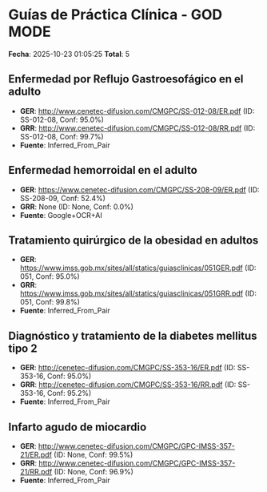 # Guías de Práctica Clínica - GOD MODE

**Fecha**: 2025-10-23 01:05:25
**Total**: 5

## Enfermedad por Reflujo Gastroesofágico en el adulto

- **GER**: http://www.cenetec-difusion.com/CMGPC/SS-012-08/ER.pdf (ID: SS-012-08, Conf: 95.0%)
- **GRR**: http://www.cenetec-difusion.com/CMGPC/SS-012-08/RR.pdf (ID: SS-012-08, Conf: 99.7%)
- **Fuente**: Inferred_From_Pair

## Enfermedad hemorroidal en el adulto

- **GER**: https://www.cenetec-difusion.com/CMGPC/SS-208-09/ER.pdf (ID: SS-208-09, Conf: 52.4%)
- **GRR**: None (ID: None, Conf: 0.0%)
- **Fuente**: Google+OCR+AI

## Tratamiento quirúrgico de la obesidad en adultos

- **GER**: https://www.imss.gob.mx/sites/all/statics/guiasclinicas/051GER.pdf (ID: 051, Conf: 95.0%)
- **GRR**: https://www.imss.gob.mx/sites/all/statics/guiasclinicas/051GRR.pdf (ID: 051, Conf: 99.8%)
- **Fuente**: Inferred_From_Pair

## Diagnóstico y tratamiento de la diabetes mellitus tipo 2

- **GER**: http://cenetec-difusion.com/CMGPC/SS-353-16/ER.pdf (ID: SS-353-16, Conf: 95.0%)
- **GRR**: http://cenetec-difusion.com/CMGPC/SS-353-16/RR.pdf (ID: SS-353-16, Conf: 95.2%)
- **Fuente**: Inferred_From_Pair

## Infarto agudo de miocardio

- **GER**: http://www.cenetec-difusion.com/CMGPC/GPC-IMSS-357-21/ER.pdf (ID: None, Conf: 99.5%)
- **GRR**: http://www.cenetec-difusion.com/CMGPC/GPC-IMSS-357-21/RR.pdf (ID: None, Conf: 96.9%)
- **Fuente**: Inferred_From_Pair

